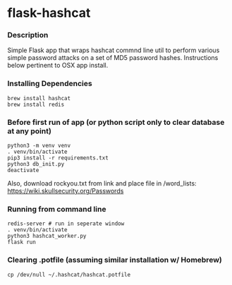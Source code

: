 # flask-hashcat

### Description
Simple Flask app that wraps hashcat commnd line util to perform various simple password attacks on a set of MD5 password hashes. Instructions below pertinent to OSX app install.

### Installing Dependencies
```
brew install hashcat
brew install redis
```


### Before first run of app (or python script only to clear database at any point)
```
python3 -m venv venv
. venv/bin/activate
pip3 install -r requirements.txt
python3 db_init.py
deactivate
```
Also, download rockyou.txt from link and place file in /word_lists: https://wiki.skullsecurity.org/Passwords


### Running from command line
```
redis-server # run in seperate window
. venv/bin/activate
python3 hashcat_worker.py
flask run
```

### Clearing .potfile (assuming similar installation w/ Homebrew)
```
cp /dev/null ~/.hashcat/hashcat.potfile
```
